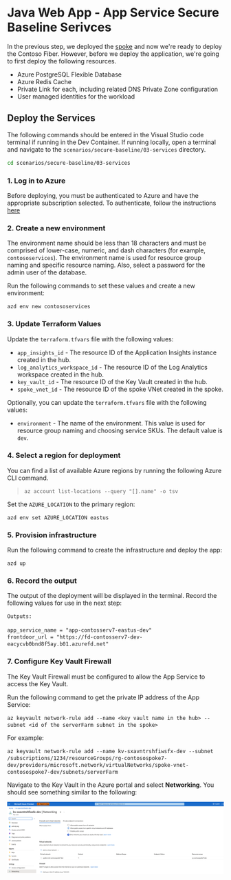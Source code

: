 # Java Web App - App Service Secure Baseline Serivces

In the previous step, we deployed the [spoke](../02-spoke/README.md) and now we're ready to deploy the Contoso Fiber. However, before we deploy the application, we're going to first deploy the following resources.

- Azure PostgreSQL Flexible Database
- Azure Redis Cache
- Private Link for each, including related DNS Private Zone configuration
- User managed identities for the workload

## Deploy the Services

The following commands should be entered in the Visual Studio code terminal if running in the Dev Container.  If running locally, open a terminal and navigate to the `scenarios/secure-baseline/03-services` directory.

```bash
cd scenarios/secure-baseline/03-services
```

### 1. Log in to Azure

Before deploying, you must be authenticated to Azure and have the appropriate subscription selected.  To authenticate, follow the instructions [here](../README.md#1-log-in-to-azure)

### 2. Create a new environment

The environment name should be less than 18 characters and must be comprised of lower-case, numeric, and dash characters (for example, `contososervices`).  The environment name is used for resource group naming and specific resource naming. Also, select a password for the admin user of the database.

Run the following commands to set these values and create a new environment:

```shell
azd env new contososervices
```

### 3. Update Terraform Values

Update the `terraform.tfvars` file with the following values:

- `app_insights_id` - The resource ID of the Application Insights instance created in the hub.
- `log_analytics_workspace_id` - The resource ID of the Log Analytics workspace created in the hub.
- `key_vault_id` - The resource ID of the Key Vault created in the hub.
- `spoke_vnet_id` - The resource ID of the spoke VNet created in the spoke.

Optionally, you can update the `terraform.tfvars` file with the following values:

- `environment` - The name of the environment.  This value is used for resource group naming and choosing service SKUs.  The default value is `dev`.

### 4. Select a region for deployment

You can find a list of available Azure regions by running the following Azure CLI command.

> ```shell
> az account list-locations --query "[].name" -o tsv
> ```

Set the `AZURE_LOCATION` to the primary region:

```shell
azd env set AZURE_LOCATION eastus
```

### 5. Provision infrastructure

Run the following command to create the infrastructure and deploy the app:

```shell
azd up
```

### 6. Record the output

The output of the deployment will be displayed in the terminal.  Record the following values for use in the next step:

```
Outputs:

app_service_name = "app-contosserv7-eastus-dev"
frontdoor_url = "https://fd-contosserv7-dev-eacycvb0bnd8f5ay.b01.azurefd.net"
```

### 7. Configure Key Vault Firewall

The Key Vault Firewall must be configured to allow the App Service to access the Key Vault.  

Run the following command to get the private IP address of the App Service:

```shell
az keyvault network-rule add --name <key vault name in the hub> --subnet <id of the serverFarm subnet in the spoke>
```

For example:

```shell
az keyvault network-rule add --name kv-sxavntrshfiwsfx-dev --subnet /subscriptions/1234/resourceGroups/rg-contosospoke7-dev/providers/microsoft.network/virtualNetworks/spoke-vnet-contosospoke7-dev/subnets/serverFarm
```

Navigate to the Key Vault in the Azure portal and select **Networking**.  You should see something similar to the following:

![Key Vault Networking](./assets/keyvault-network.png)